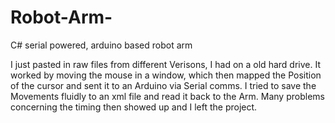 # Robot-Arm-
C# serial powered, arduino based robot arm


I just pasted in raw files from different Verisons, I had on a old hard drive.
It worked by moving the mouse in a window, which then mapped the Position of the cursor and sent it to an Arduino via Serial comms.
I tried to save the Movements fluidly to an xml file and read it back to the Arm.
Many problems concerning the timing then showed up and I left the project.

